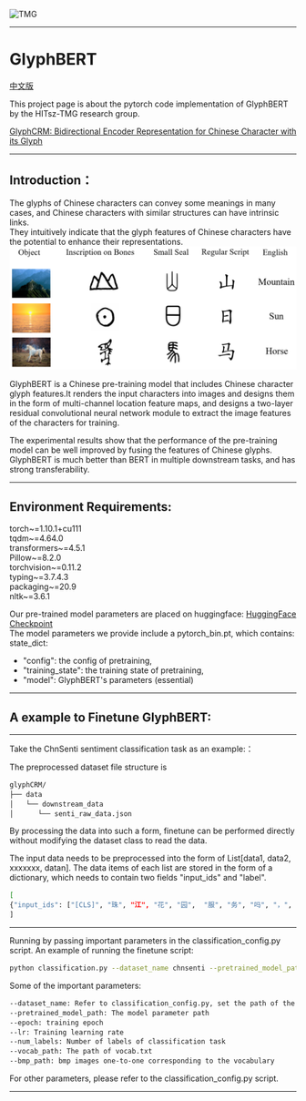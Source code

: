 ![TMG](https://user-images.githubusercontent.com/30381613/187105070-7038d695-2e85-44cd-b499-aec133f86afe.png)  

***  
# GlyphBERT  

[中文版](https://github.com/HITsz-TMG/GlyphBERT/blob/master/readme.md)  

This project page is about the pytorch code implementation of GlyphBERT by the HITsz-TMG research group.

[GlyphCRM: Bidirectional Encoder Representation for Chinese Character with its Glyph](https://arxiv.org/pdf/2107.00395.pdf)



***

## Introduction：  


The glyphs of Chinese characters can convey some meanings in many cases, and Chinese characters with similar structures can have intrinsic links.   
They intuitively indicate that the glyph features of Chinese characters have the potential to enhance their representations.
![img.png](img.png)  

GlyphBERT is a Chinese pre-training model that includes Chinese character glyph features.It renders the input characters into images and designs them in the form of multi-channel location feature maps, and designs a two-layer residual convolutional neural network module to extract the image features of the characters for training.

The experimental results show that the performance of the pre-training model can be well improved by fusing the features of Chinese glyphs. GlyphBERT is much better than BERT in multiple downstream tasks, and has strong transferability.

***


## Environment Requirements:  
torch~=1.10.1+cu111  
tqdm~=4.64.0  
transformers~=4.5.1  
Pillow~=8.2.0  
torchvision~=0.11.2  
typing~=3.7.4.3  
packaging~=20.9  
nltk~=3.6.1  

Our pre-trained model parameters are placed on huggingface:  [HuggingFace Checkpoint](https://huggingface.co/HIT-TMG/GlyphCRM)  
The model parameters we provide include a pytorch_bin.pt, which contains:
state_dict:  
+ "config": the config of pretraining,  
+ "training_state": the training state of pretraining,  
+ "model": GlyphBERT's parameters (essential)

***
## A example to Finetune GlyphBERT: 

***

Take the ChnSenti sentiment classification task as an example:：  

The preprocessed dataset file structure is
```bash
glyphCRM/
├── data
│   └── downstream_data
│      └── senti_raw_data.json
```

By processing the data into such a form, finetune can be performed directly without modifying the dataset class to read the data.    

The input data needs to be preprocessed into the form of List[data1, data2, xxxxxxx, datan]. The data items of each list are stored in the form of a dictionary, which needs to contain two fields "input_ids" and "label".
```bash
[  
{"input_ids": ["[CLS]", "珠", "江", "花", "园",  "服", "务", "吗", "，", "一", "般", "[SEP]"], "label": 1},   
]  
```
***  

Running by passing important parameters in the classification_config.py script. An example of running the finetune script:  
```bash
python classification.py --dataset_name chnsenti --pretrained_model_path ./pretrained_model/save/pytorch_model.pt --epoch 10 --lr 3e-5 --num_labels 2 --vocab_path ./data/vocab.txt --bmp_path ./data/bmp48/  
```
Some of the important parameters:  
```bash
--dataset_name: Refer to classification_config.py, set the path of the processed data, put the preprocessed data in the specified location, and refer to it with dataset_name.  
--pretrained_model_path: The model parameter path 
--epoch: training epoch
--lr: Training learning rate
--num_labels: Number of labels of classification task
--vocab_path: The path of vocab.txt
--bmp_path: bmp images one-to-one corresponding to the vocabulary
```
For other parameters, please refer to the classification_config.py script.

***

